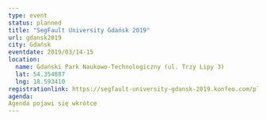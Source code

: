 ```yaml
---
type: event
status: planned
title: "SegFault University Gdańsk 2019"
url: gdansk2019
city: Gdańsk
eventdate: 2019/03/14-15
location:
  name: Gdański Park Naukowo-Technologiczny (ul. Trzy Lipy 3)
  lat: 54.354887
  lng: 18.593410
registrationlink: https://segfault-university-gdansk-2019.konfeo.com/pl/groups
agenda:
Agenda pojawi się wkrótce
---
```

